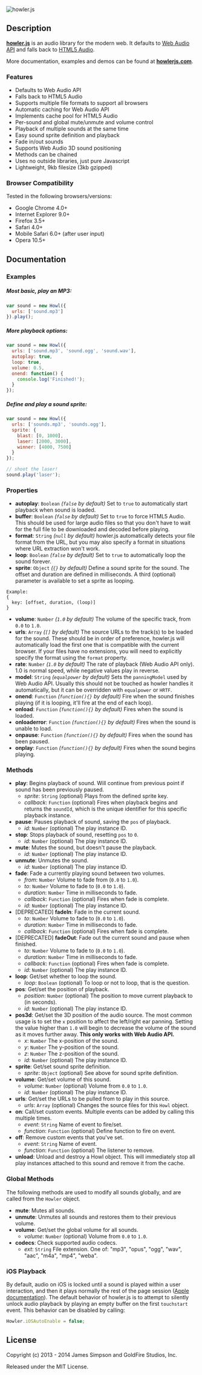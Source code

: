 ![howler.js](http://goldfirestudios.com/proj/howlerjs/howlerjs_logo.png "howler.js")

## Description
[**howler.js**](http://howlerjs.com) is an audio library for the modern web. It defaults to [Web Audio API](https://dvcs.w3.org/hg/audio/raw-file/tip/webaudio/specification.html) and falls back to [HTML5 Audio](http://www.whatwg.org/specs/web-apps/current-work/#the-audio-element).

More documentation, examples and demos can be found at **[howlerjs.com](http://howlerjs.com)**.

### Features
* Defaults to Web Audio API
* Falls back to HTML5 Audio
* Supports multiple file formats to support all browsers
* Automatic caching for Web Audio API
* Implements cache pool for HTML5 Audio
* Per-sound and global mute/unmute and volume control
* Playback of multiple sounds at the same time
* Easy sound sprite definition and playback
* Fade in/out sounds
* Supports Web Audio 3D sound positioning
* Methods can be chained
* Uses no outside libraries, just pure Javascript
* Lightweight, 9kb filesize (3kb gzipped)

### Browser Compatibility
Tested in the following browsers/versions:
* Google Chrome 4.0+
* Internet Explorer 9.0+
* Firefox 3.5+
* Safari 4.0+
* Mobile Safari 6.0+ (after user input)
* Opera 10.5+

## Documentation

### Examples

##### Most basic, play an MP3:
```javascript
var sound = new Howl({
  urls: ['sound.mp3']
}).play();
```

##### More playback options:
```javascript
var sound = new Howl({
  urls: ['sound.mp3', 'sound.ogg', 'sound.wav'],
  autoplay: true,
  loop: true,
  volume: 0.5,
  onend: function() {
    console.log('Finished!');
  }
});
```

##### Define and play a sound sprite:
```javascript
var sound = new Howl({
  urls: ['sounds.mp3', 'sounds.ogg'],
  sprite: {
    blast: [0, 1000],
    laser: [2000, 3000],
    winner: [4000, 7500]
  }
});

// shoot the laser!
sound.play('laser');
```

### Properties
* **autoplay**: `Boolean` *(`false` by default)* Set to `true` to automatically start playback when sound is loaded.
* **buffer**: `Boolean` *(`false` by default)* Set to `true` to force HTML5 Audio. This should be used for large audio files so that you don't have to wait for the full file to be downloaded and decoded before playing.
* **format**: `String` *(`null` by default)* howler.js automatically detects your file format from the URL, but you may also specify a format in situations where URL extraction won't work.
* **loop**: `Boolean` *(`false` by default)* Set to `true` to automatically loop the sound forever.
* **sprite**: `Object` *(`{}` by default)* Define a sound sprite for the sound. The offset and duration are defined in milliseconds. A third (optional) parameter is available to set a sprite as looping.
```
Example:
{
  key: [offset, duration, (loop)]
}
```
* **volume**: `Number` *(`1.0` by default)* The volume of the specific track, from `0.0` to `1.0`.
* **urls**: `Array` *(`[]` by default)* The source URLs to the track(s) to be loaded for the sound. These should be in order of preference, howler.js will automatically load the first one that is compatible with the current browser. If your files have no extensions, you will need to explicitly specify the format using the `format` property.
* **rate**: `Number` *(`1.0` by default)* The rate of playback (Web Audio API only). 1.0 is normal speed, while negative values play in reverse.
* **model**: `String` *(`equalpower` by default)* Sets the `panningModel` used by Web Audio API. Usually this should not be touched as howler handles it automatically, but it can be overridden with `equalpower` or `HRTF`.
* **onend**: `Function` *(`function(){}` by default)* Fire when the sound finishes playing (if it is looping, it'll fire at the end of each loop).
* **onload**: `Function` *(`function(){}` by default)* Fires when the sound is loaded.
* **onloaderror**: `Function` *(`function(){}` by default)* Fires when the sound is unable to load.
* **onpause**: `Function` *(`function(){}` by default)* Fires when the sound has been paused.
* **onplay**: `Function` *(`function(){}` by default)* Fires when the sound begins playing.

### Methods
* **play**: Begins playback of sound. Will continue from previous point if sound has been previously paused.
  * *sprite*: `String` (optional) Plays from the defined sprite key.
  * *callback*: `Function` (optional) Fires when playback begins and returns the `soundId`, which is the unique identifier for this specific playback instance.
* **pause**: Pauses playback of sound, saving the `pos` of playback.
  * *id*: `Number` (optional) The play instance ID.
* **stop**: Stops playback of sound, resetting `pos` to `0`.
  * *id*: `Number` (optional) The play instance ID.
* **mute**: Mutes the sound, but doesn't pause the playback.
  * *id*: `Number` (optional) The play instance ID.
* **unmute**: Unmutes the sound.
  * *id*: `Number` (optional) The play instance ID.
* **fade**: Fade a currently playing sound between two volumes.
  * *from*: `Number` Volume to fade from (`0.0` to `1.0`).
  * *to*: `Number` Volume to fade to (`0.0` to `1.0`).
  * *duration*: `Number` Time in milliseconds to fade.
  * *callback*: `Function` (optional) Fires when fade is complete.
  * *id*: `Number` (optional) The play instance ID.
* [DEPRECATED] **fadeIn**: Fade in the current sound.
  * *to*: `Number` Volume to fade to (`0.0` to `1.0`).
  * *duration*: `Number` Time in milliseconds to fade.
  * *callback*: `Function` (optional) Fires when fade is complete.
* [DEPRECATED] **fadeOut**: Fade out the current sound and pause when finished.
  * *to*: `Number` Volume to fade to (`0.0` to `1.0`).
  * *duration*: `Number` Time in milliseconds to fade.
  * *callback*: `Function` (optional) Fires when fade is complete.
  * *id*: `Number` (optional) The play instance ID.
* **loop**: Get/set whether to loop the sound.
  * *loop*: `Boolean` (optional) To loop or not to loop, that is the question.
* **pos**: Get/set the position of playback.
  * *position*: `Number` (optional) The position to move current playback to (in seconds).
  * *id*: `Number` (optional) The play instance ID.
* **pos3d**: Get/set the 3D position of the audio source. The most common usage is to set the `x` position to affect the left/right ear panning. Setting the value higher than `1.0` will begin to decrease the volume of the sound as it moves further away. **This only works with Web Audio API.**
  * *x*: `Number` The x-position of the sound.
  * *y*: `Number` The y-position of the sound.
  * *z*: `Number` The z-position of the sound.
  * *id*: `Number` (optional) The play instance ID.
* **sprite**: Get/set sound sprite definition.
  * *sprite*: `Object` (optional) See above for sound sprite definition.
* **volume**: Get/set volume of this sound.
  * *volume*: `Number` (optional) Volume from `0.0` to `1.0`.
  * *id*: `Number` (optional) The play instance ID.
* **urls**: Get/set the URLs to be pulled from to play in this source.
  * *urls*: `Array` (optional) Changes the source files for this `Howl` object.
* **on**: Call/set custom events. Multiple events can be added by calling this multiple times.
  * *event*: `String` Name of event to fire/set.
  * *function*: `Function` (optional) Define function to fire on event.
* **off**: Remove custom events that you've set.
  * *event*: `String` Name of event.
  * *function*: `Function` (optional) The listener to remove.
* **unload**: Unload and destroy a Howl object. This will immediately stop all play instances attached to this sound and remove it from the cache.

### Global Methods
The following methods are used to modify all sounds globally, and are called from the `Howler` object.

* **mute**: Mutes all sounds.
* **unmute**: Unmutes all sounds and restores them to their previous volume.
* **volume**: Get/set the global volume for all sounds.
  * *volume*: `Number` (optional) Volume from `0.0` to `1.0`.
* **codecs**: Check supported audio codecs.
  * *ext*: `String` File extension. One of: "mp3", "opus", "ogg", "wav", "aac", "m4a", "mp4", "weba".

### iOS Playback
By default, audio on iOS is locked until a sound is played within a user interaction, and then it plays normally the rest of the page session ([Apple documentation](https://developer.apple.com/library/safari/documentation/audiovideo/conceptual/using_html5_audio_video/PlayingandSynthesizingSounds/PlayingandSynthesizingSounds.html)). The default behavior of howler.js is to attempt to silently unlock audio playback by playing an empty buffer on the first `touchstart` event. This behavior can be disabled by calling:

```javascript
Howler.iOSAutoEnable = false;
```

## License

Copyright (c) 2013 - 2014 James Simpson and GoldFire Studios, Inc.

Released under the MIT License.
